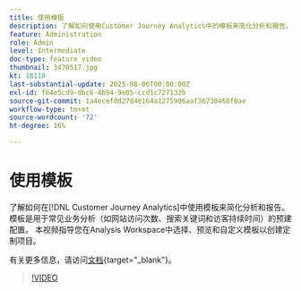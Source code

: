 ```yaml
---
title: 使用模板
description: 了解如何使用Customer Journey Analytics中的模板来简化分析和报告。
feature: Administration
role: Admin
level: Intermediate
doc-type: feature video
thumbnail: 3470517.jpg
kt: 18118
last-substantial-update: 2025-08-06T00:00:00Z
exl-id: f64e5cd9-dbc6-4b94-9e05-ccd1c727132b
source-git-commit: 1a4ecef0d27d46164a1275906aaf36730468f0ae
workflow-type: tm+mt
source-wordcount: '72'
ht-degree: 16%

---
```


# 使用模板

了解如何在[!DNL Customer Journey Analytics]中使用模板来简化分析和报告。 模板是用于常见业务分析（如网站访问次数、搜索关键词和访客持续时间）的预建配置。 本视频指导您在Analysis Workspace中选择、预览和自定义模板以创建定制项目。

有关更多信息，请访问[文档](https://experienceleague.adobe.com/zh-hans/docs/analytics-platform/using/cja-workspace/templates/use-templates){target="_blank"}。

>[!VIDEO](https://video.tv.adobe.com/v/3470539/?captions=chi_hans&learn=on)
